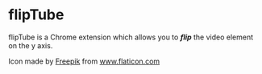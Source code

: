 

# flipTube

flipTube is a Chrome extension which allows you to **_flip_** the video element on the y axis.

Icon made by [Freepik](https://www.flaticon.com/de/autoren/freepik) from www.flaticon.com